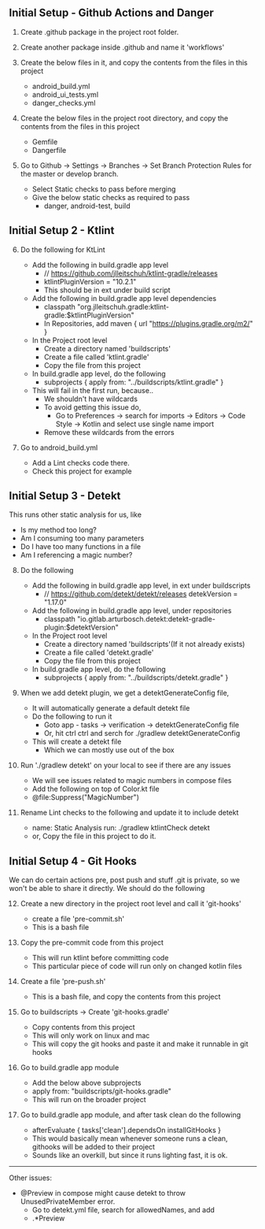 ## Initial Setup - Github Actions and Danger

1. Create .github package in the project root folder.

2. Create another package inside .github and name it 'workflows'

3. Create the below files in it, and copy the contents from the files in this project
    - android_build.yml
    - android_ui_tests.yml
    - danger_checks.yml

4. Create the below files in the project root directory, and copy the contents from the files in this project
    - Gemfile
    - Dangerfile

5. Go to Github -> Settings -> Branches -> Set Branch Protection Rules for the master or develop branch.
    - Select Static checks to pass before merging
    - Give the below static checks as required to pass
        - danger, android-test, build

## Initial Setup 2 - Ktlint

6. Do the following for KtLint
    - Add the following in build.gradle app level
        - // https://github.com/jlleitschuh/ktlint-gradle/releases
        - ktlintPluginVersion = "10.2.1"
        - This should be in ext under build script
    - Add the following in build.gradle app level dependencies
        - classpath "org.jlleitschuh.gradle:ktlint-gradle:$ktlintPluginVersion"
        - In Repositories, add
          maven {
          url "https://plugins.gradle.org/m2/"
          }
    - In the Project root level
        - Create a directory named 'buildscripts'
        - Create a file called 'ktlint.gradle'
        - Copy the file from this project
    - In build.gradle app level, do the following
        - subprojects {
          apply from: "../buildscripts/ktlint.gradle"
          }
    - This will fail in the first run, because..
        - We shouldn't have wildcards
        - To avoid getting this issue do,
            - Go to Preferences -> search for imports -> Editors -> Code Style -> Kotlin and select use single name import
        - Remove these wildcards from the errors

7. Go to android_build.yml
    - Add a Lint checks code there.
    - Check this project for example

## Initial Setup 3 - Detekt
This runs other static analysis for us, like
- Is my method too long?
- Am I consuming too many parameters
- Do I have too many functions in a file
- Am I referencing a magic number?

8. Do the following
    - Add the following in build.gradle app level, in ext under buildscripts
        - // https://github.com/detekt/detekt/releases
          detekVersion = "1.17.0"
    - Add the following in build.gradle app level, under repositories
        - classpath "io.gitlab.arturbosch.detekt:detekt-gradle-plugin:$detektVersion"
    - In the Project root level
        - Create a directory named 'buildscripts'(If it not already exists)
        - Create a file called 'detekt.gradle'
        - Copy the file from this project
    - In build.gradle app level, do the following
        - subprojects {
          apply from: "../buildscripts/detekt.gradle"
          }

9. When we add detekt plugin, we get a detektGenerateConfig file,
    - It will automatically generate a default detekt file
    - Do the following to run it
        - Goto app - tasks -> verification -> detektGenerateConfig file
        - Or, hit ctrl ctrl and serch for ./gradlew detektGenerateConfig
    - This will create a detekt file
        - Which we can mostly use out of the box

10. Run './gradlew detekt' on your local to see if there are any issues
    - We will see issues related to magic numbers in compose files
    - Add the following on top of Color.kt file
    - @file:Suppress("MagicNumber")

11. Rename Lint checks to the following and update it to include detekt
    - name: Static Analysis
      run: ./gradlew ktlintCheck detekt
    - or, Copy the file in this project to do it.

## Initial Setup 4 - Git Hooks
We can do certain actions pre, post push and stuff
.git is private, so we won't be able to share it directly. We should do the following

12. Create a new directory in the project root level and call it 'git-hooks'
    - create a file 'pre-commit.sh'
    - This is a bash file

13. Copy the pre-commit code from this project
    - This will run ktlint before committing code
    - This particular piece of code will run only on changed kotlin files
    
14. Create a file 'pre-push.sh'
    - This is a bash file, and copy the contents from this project
    
15. Go to buildscripts -> Create 'git-hooks.gradle'
    - Copy contents from this project
    - This will only work on linux and mac
    - This will copy the git hooks and paste it and make it runnable in git hooks
    
16. Go to build.gradle app module
    - Add the below above subprojects
    - apply from: "buildscripts/git-hooks.gradle"
    - This will run on the broader project
    
17. Go to build.gradle app module, and after task clean do the following
    - afterEvaluate {
      tasks['clean'].dependsOn installGitHooks
      }
    - This would basically mean whenever someone runs a clean, githooks will be added to their project
    - Sounds like an overkill, but since it runs lighting fast, it is ok.
        


---------
Other issues:
- @Preview in compose might cause detekt to throw UnusedPrivateMember error.
    - Go to detekt.yml file, search for allowedNames, and add
    - .*Preview
        

    
   